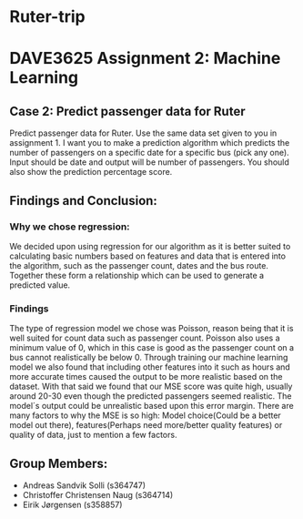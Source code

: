 # Ruter-trip

# DAVE3625 Assignment 2: Machine Learning
## Case 2: Predict passenger data for Ruter
Predict passenger data for Ruter. Use the same data set given to you in assignment 1. I want you to make a prediction algorithm which predicts the number of passengers on a specific date for a specific bus (pick any one). Input should be date and output will be number of passengers. You should also show the prediction percentage score. 

## Findings and Conclusion:
### Why we chose regression: 
We decided upon using regression for our algorithm as it is better suited to calculating basic numbers based on features and data that is entered into the algorithm, such as the passenger count, dates and the bus route. Together these form a relationship which can be used to generate a predicted value.

### Findings
The type of regression model we chose was Poisson, reason being that it is well suited for count data such as passenger count. Poisson also uses a minimum value of 0, which in this case is good as the passenger count on a bus cannot realistically be below 0. Through training our machine learning model we also found that including other features into it such as hours and more accurate times caused the output to be more realistic based on the dataset. With that said we found that our MSE score was quite high, usually around 20-30 even though the predicted passengers seemed realistic. The model´s output could be unrealistic based upon this error margin. There are many factors to why the MSE is so high: Model choice(Could be a better model out there), features(Perhaps need more/better quality features) or quality of data, just to mention a few factors. 

## Group Members: 
* Andreas Sandvik Solli (s364747)
* Christoffer Christensen Naug (s364714)
* Eirik Jørgensen (s358857)
